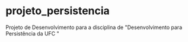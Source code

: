 # projeto_persistencia
Projeto de Desenvolvimento para a disciplina de "Desenvolvimento para Persistência da UFC "
